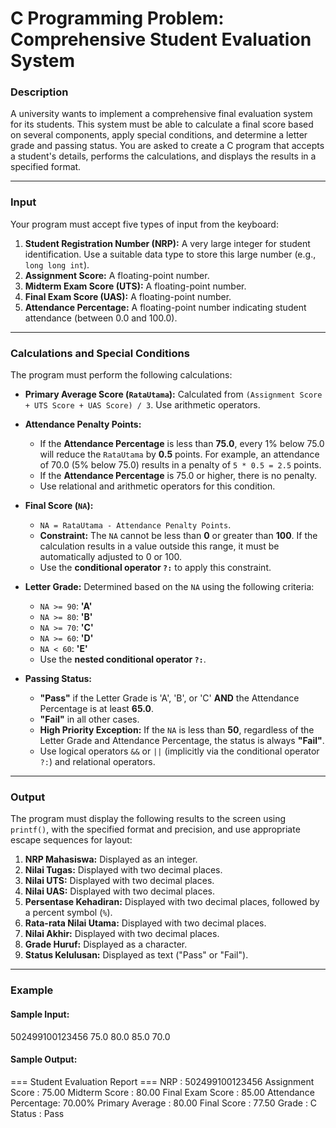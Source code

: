 # C Programming Problem: Comprehensive Student Evaluation System

### Description
A university wants to implement a comprehensive final evaluation system for its students. This system must be able to calculate a final score based on several components, apply special conditions, and determine a letter grade and passing status. You are asked to create a C program that accepts a student's details, performs the calculations, and displays the results in a specified format.

---

### Input
Your program must accept five types of input from the keyboard:

1.  **Student Registration Number (NRP):** A very large integer for student identification. Use a suitable data type to store this large number (e.g., `long long int`).
2.  **Assignment Score:** A floating-point number.
3.  **Midterm Exam Score (UTS):** A floating-point number.
4.  **Final Exam Score (UAS):** A floating-point number.
5.  **Attendance Percentage:** A floating-point number indicating student attendance (between 0.0 and 100.0).

---

### Calculations and Special Conditions
The program must perform the following calculations:

* **Primary Average Score (`RataUtama`):** Calculated from `(Assignment Score + UTS Score + UAS Score) / 3`. Use arithmetic operators.

* **Attendance Penalty Points:**
    * If the **Attendance Percentage** is less than **75.0**, every 1% below 75.0 will reduce the `RataUtama` by **0.5** points. For example, an attendance of 70.0 (5% below 75.0) results in a penalty of `5 * 0.5 = 2.5` points.
    * If the **Attendance Percentage** is 75.0 or higher, there is no penalty.
    * Use relational and arithmetic operators for this condition.

* **Final Score (`NA`):**
    * `NA = RataUtama - Attendance Penalty Points`.
    * **Constraint:** The `NA` cannot be less than **0** or greater than **100**. If the calculation results in a value outside this range, it must be automatically adjusted to 0 or 100.
    * Use the **conditional operator `?:`** to apply this constraint.

* **Letter Grade:** Determined based on the `NA` using the following criteria:
    * `NA >= 90`: **'A'**
    * `NA >= 80`: **'B'**
    * `NA >= 70`: **'C'**
    * `NA >= 60`: **'D'**
    * `NA < 60`: **'E'**
    * Use the **nested conditional operator `?:`**.

* **Passing Status:**
    * **"Pass"** if the Letter Grade is 'A', 'B', or 'C' **AND** the Attendance Percentage is at least **65.0**.
    * **"Fail"** in all other cases.
    * **High Priority Exception:** If the `NA` is less than **50**, regardless of the Letter Grade and Attendance Percentage, the status is always **"Fail"**.
    * Use logical operators `&&` or `||` (implicitly via the conditional operator `?:`) and relational operators.

---

### Output
The program must display the following results to the screen using `printf()`, with the specified format and precision, and use appropriate escape sequences for layout:

1.  **NRP Mahasiswa:** Displayed as an integer.
2.  **Nilai Tugas:** Displayed with two decimal places.
3.  **Nilai UTS:** Displayed with two decimal places.
4.  **Nilai UAS:** Displayed with two decimal places.
5.  **Persentase Kehadiran:** Displayed with two decimal places, followed by a percent symbol (`%`).
6.  **Rata-rata Nilai Utama:** Displayed with two decimal places.
7.  **Nilai Akhir:** Displayed with two decimal places.
8.  **Grade Huruf:** Displayed as a character.
9.  **Status Kelulusan:** Displayed as text ("Pass" or "Fail").

---

### Example

#### Sample Input:
502499100123456
75.0
80.0
85.0
70.0


#### Sample Output:
=== Student Evaluation Report ===
NRP                  : 502499100123456
Assignment Score     : 75.00
Midterm Score        : 80.00
Final Exam Score     : 85.00
Attendance Percentage: 70.00%
Primary Average      : 80.00
Final Score          : 77.50
Grade                : C
Status               : Pass